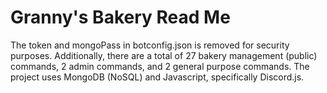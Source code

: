 # Granny's Bakery Read Me

The token and mongoPass in botconfig.json is removed for security purposes. Additionally, there are a total of 27 bakery management (public) commands, 2 admin commands, and 2 general purpose commands. The project uses MongoDB (NoSQL) and Javascript, specifically Discord.js.
